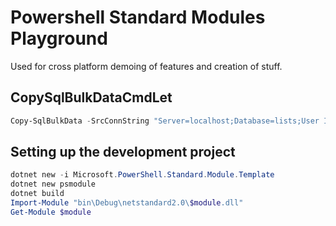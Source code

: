 # Powershell Standard Modules Playground

Used for cross platform demoing of features and creation of stuff.

## CopySqlBulkDataCmdLet

```powershell
Copy-SqlBulkData -SrcConnString "Server=localhost;Database=lists;User Id=sa;Password=mssql1Ipw;" -DestConnString "Server=localhost;Database=dest;User Id=sa;Password=mssql1Ipw;" -SrcTable "tblList" -DestTable "tblList" -Verbose -TruncateDestTable -MapColumns


```





## Setting up the development project

```powershell
dotnet new -i Microsoft.PowerShell.Standard.Module.Template
dotnet new psmodule
dotnet build
Import-Module "bin\Debug\netstandard2.0\$module.dll"
Get-Module $module

```
